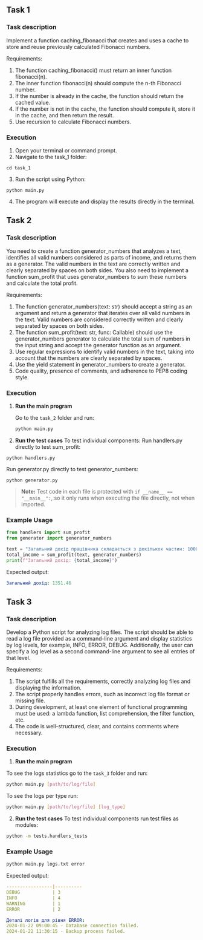 ## Task 1

### Task description

Implement a function caching_fibonacci that creates and uses a cache to store and reuse previously calculated Fibonacci numbers.

Requirements:

1. The function caching_fibonacci() must return an inner function fibonacci(n).
2. The inner function fibonacci(n) should compute the n-th Fibonacci number.
3. If the number is already in the cache, the function should return the cached value.
4. If the number is not in the cache, the function should compute it, store it in the cache, and then return the result.
5. Use recursion to calculate Fibonacci numbers.

### Execution

1. Open your terminal or command prompt.
2. Navigate to the task_1 folder:

```
cd task_1
```

3. Run the script using Python:

```
python main.py
```

4. The program will execute and display the results directly in the terminal.

## Task 2

### Task description

You need to create a function generator_numbers that analyzes a text, identifies all valid numbers considered as parts of income, and returns them as a generator. The valid numbers in the text are correctly written and clearly separated by spaces on both sides. You also need to implement a function sum_profit that uses generator_numbers to sum these numbers and calculate the total profit.

Requirements:

1. The function generator_numbers(text: str) should accept a string as an argument and return a generator that iterates over all valid numbers in the text. Valid numbers are considered correctly written and clearly separated by spaces on both sides.
2. The function sum_profit(text: str, func: Callable) should use the generator_numbers generator to calculate the total sum of numbers in the input string and accept the generator function as an argument.
3. Use regular expressions to identify valid numbers in the text, taking into account that the numbers are clearly separated by spaces.
4. Use the yield statement in generator_numbers to create a generator.
5. Code quality, presence of comments, and adherence to PEP8 coding style.

### Execution

1. **Run the main program**

   Go to the `task_2` folder and run:

   ```bash
   python main.py
   ```

2. **Run the test cases**
   To test individual components:
   Run handlers.py directly to test sum_profit:

```
python handlers.py
```

Run generator.py directly to test generator_numbers:

```
python generator.py
```

> **Note:** Test code in each file is protected with `if __name__ == "__main__":`,
> so it only runs when executing the file directly, not when imported.

### Example Usage

```python
from handlers import sum_profit
from generator import generator_numbers

text = "Загальний дохід працівника складається з декількох частин: 1000.01 як основний дохід, доповнений додатковими надходженнями 27.45 і 324.00 доларів."
total_income = sum_profit(text, generator_numbers)
print(f"Загальний дохід: {total_income}")
```

Expected output:

```yaml
Загальний дохід: 1351.46
```

## Task 3

### Task description

Develop a Python script for analyzing log files. The script should be able to read a log file provided as a command-line argument and display statistics by log levels, for example, INFO, ERROR, DEBUG. Additionally, the user can specify a log level as a second command-line argument to see all entries of that level.

Requirements:

1. The script fulfills all the requirements, correctly analyzing log files and displaying the information.
2. The script properly handles errors, such as incorrect log file format or missing file.
3. During development, at least one element of functional programming must be used: a lambda function, list comprehension, the filter function, etc.
4. The code is well-structured, clear, and contains comments where necessary.

### Execution

1. **Run the main program**

To see the logs statistics go to the `task_3` folder and run:

```bash
python main.py [path/to/log/file]
```

To see the logs per type run:

```bash
python main.py [path/to/log/file] [log_type]
```

2. **Run the test cases**
   To test individual components run test files as modules:

```bash
python -m tests.handlers_tests
```

### Example Usage

```bash
python main.py logs.txt error
```

Expected output:

```yaml
-----------------|----------
DEBUG            | 3
INFO             | 4
WARNING          | 1
ERROR            | 2

Деталі логів для рівня ERROR:
2024-01-22 09:00:45 - Database connection failed.
2024-01-22 11:30:15 - Backup process failed.
```
